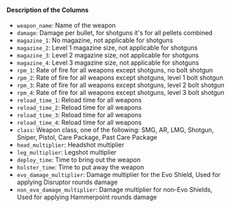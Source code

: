 #### Description of the Columns

- `weapon_name`: Name of the weapon
- `damage`: Damage per bullet, for shotguns it's for all pellets combined
- `magazine_1`: No magazine, not applicable for shotguns
- `magazine_2`: Level 1 magazine size, not applicable for shotguns
- `magazine_3`: Level 2 magazine size, not applicable for shotguns
- `magazine_4`: Level 3 magazine size, not applicable for shotguns
- `rpm_1`: Rate of fire for all weapons except shotguns, no bolt shotgun
- `rpm_2`: Rate of fire for all weapons except shotguns, level 1 bolt shotgun
- `rpm_3`: Rate of fire for all weapons except shotguns, level 2 bolt shotgun
- `rpm_4`: Rate of fire for all weapons except shotguns, level 3 bolt shotgun
- `reload_time_1`: Reload time for all weapons
- `reload_time_2`: Reload time for all weapons
- `reload_time_3`: Reload time for all weapons
- `reload_time_4`: Reload time for all weapons
- `class`: Weapon class, one of the following: SMG, AR, LMG, Shotgun, Sniper, Pistol, Care Package, Past Care Package
- `head_multiplier`: Headshot multiplier
- `leg_multiplier`: Legshot multiplier
- `deploy_time`: Time to bring out the weapon
- `holster_time`: Time to put away the weapon
- `evo_damage_multiplier`: Damage multiplier for the Evo Shield, Used for applying Disruptor rounds damage
- `non_evo_damage_multiplier`: Damage multiplier for non-Evo Shields, Used for applying Hammerpoint rounds damage

